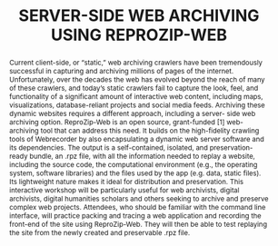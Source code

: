---
abstract: 'Current client-side, or “static,” web archiving crawlers have been tremendously
  successful in capturing and archiving millions of pages of the internet. Unfortunately,
  over the decades the web has evolved beyond the reach of many of these crawlers,
  and today’s static crawlers fail to capture the look, feel, and functionality of
  a significant amount of interactive web content, including maps, visualizations,
  database-reliant projects and social media feeds. Archiving these dynamic websites
  requires a different approach, including a server- side web archiving option.

  ReproZip-Web is an open source, grant-funded [1] web-archiving tool that can address
  this need. It builds on the high-fidelity crawling tools of Webrecorder by also
  encapsulating a dynamic web server software and its dependencies. The output is
  a self-contained, isolated, and preservation-ready bundle, an .rpz file, with all
  the information needed to replay a website, including the source code, the computational
  environment (e.g., the operating system, software libraries) and the files used
  by the app (e.g. data, static files). Its lightweight nature makes it ideal for
  distribution and preservation.

  This interactive workshop will be particularly useful for web archivists, digital
  archivists, digital humanities scholars and others seeking to archive and preserve

  complex web projects. Attendees, who should be familiar with the command line interface,
  will practice packing and tracing a web application and recording the front-end
  of the site using ReproZip-Web. They will then be able to test replaying the site
  from the newly created and preservable .rpz file.'
creators:
- Boss, Katherine
- Kreymer, Ilya
- Rampin, Vicky
- Rampin, Rémi
date: null
document_url: https://www.ideals.illinois.edu/items/128256/bitstreams/428877/data.pdf
grand_parent: iPRES
institutions: []
keywords:
- dynamic web archiving
- server-side web archiving
- reprozip-web
- webrecorder
landing_page_url: https://hdl.handle.net/2142/121052
language: eng
layout: publication
license: CC-BY 4.0 International
notes_url: null
parent: iPRES 2023
presentation_url: null
publication_type: paper
size: null
source_name: iPRES
title: SERVER-SIDE WEB ARCHIVING USING REPROZIP-WEB
year: 2023
---